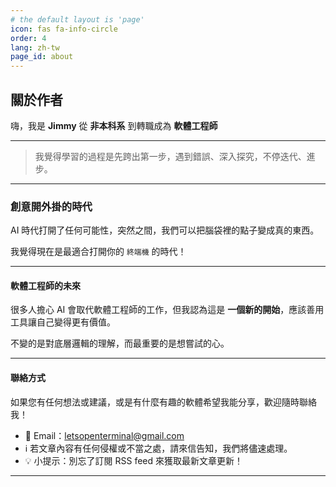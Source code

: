 ```yaml
---
# the default layout is 'page'
icon: fas fa-info-circle
order: 4
lang: zh-tw
page_id: about
---
```

## 關於作者

嗨，我是 **Jimmy**
從 **非本科系** 到轉職成為 **軟體工程師**

---

> 我覺得學習的過程是先跨出第一步，遇到錯誤、深入探究，不停迭代、進步。

---

### 創意開外掛的時代

AI 時代打開了任何可能性，突然之間，我們可以把腦袋裡的點子變成真的東西。

我覺得現在是最適合打開你的 `終端機` 的時代！

---

#### 軟體工程師的未來
很多人擔心 AI 會取代軟體工程師的工作，但我認為這是 **一個新的開始**，應該善用工具讓自己變得更有價值。  

不變的是對底層邏輯的理解，而最重要的是想嘗試的心。

---

#### 聯絡方式

如果您有任何想法或建議，或是有什麼有趣的軟體希望我能分享，歡迎隨時聯絡我！  
- 📧 Email：[letsopenterminal@gmail.com](mailto:letsopenterminal@gmail.com)
- ℹ️ 若文章內容有任何侵權或不當之處，請來信告知，我們將儘速處理。
- 💡 小提示：別忘了訂閱 RSS feed 來獲取最新文章更新！

---
